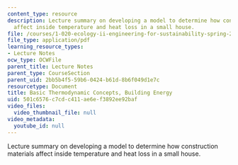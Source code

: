 ```yaml
---
content_type: resource
description: Lecture summary on developing a model to determine how construction materials
  affect inside temperature and heat loss in a small house.
file: /courses/1-020-ecology-ii-engineering-for-sustainability-spring-2008/501c6576c7cdc411ae6ef3892ee92baf_lec8_9.pdf
file_type: application/pdf
learning_resource_types:
- Lecture Notes
ocw_type: OCWFile
parent_title: Lecture Notes
parent_type: CourseSection
parent_uid: 2bb5b4f5-59b6-0424-b61d-8b6f049d1e7c
resourcetype: Document
title: Basic Thermodynamic Concepts, Building Energy
uid: 501c6576-c7cd-c411-ae6e-f3892ee92baf
video_files:
  video_thumbnail_file: null
video_metadata:
  youtube_id: null
---
```

Lecture summary on developing a model to determine how construction materials affect inside temperature and heat loss in a small house.

